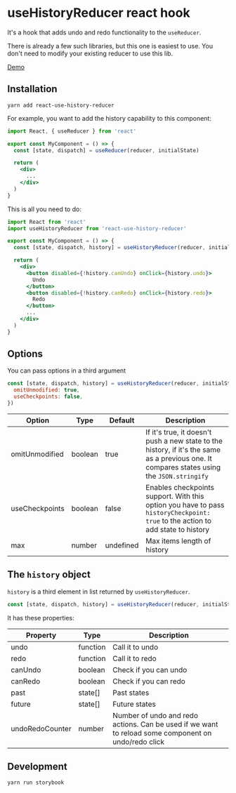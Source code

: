 # useHistoryReducer react hook

It's a hook that adds undo and redo functionality to the `useReducer`.

There is already a few such libraries, but this one is easiest to use.
You don't need to modify your existing reducer to use this lib.

[Demo](https://jakub-zawislak.github.io/react-use-history-reducer/)

## Installation

```
yarn add react-use-history-reducer
```

For example, you want to add the history capability to this component:

```jsx
import React, { useReducer } from 'react'

export const MyComponent = () => {
  const [state, dispatch] = useReducer(reducer, initialState)

  return (
    <div>
      ...
    </div>
  )
}
```

This is all you need to do:

```jsx
import React from 'react'
import useHistoryReducer from 'react-use-history-reducer'

export const MyComponent = () => {
  const [state, dispatch, history] = useHistoryReducer(reducer, initialState)

  return (
    <div>
      <button disabled={!history.canUndo} onClick={history.undo}>
        Undo
      </button>
      <button disabled={!history.canRedo} onClick={history.redo}>
        Redo
      </button>
      ...
    </div>
  )
}
```

## Options

You can pass options in a third argument

```jsx
const [state, dispatch, history] = useHistoryReducer(reducer, initialState, {
  omitUnmodified: true,
  useCheckpoints: false,
})
```

| Option         | Type    | Default   | Description                                                                                                                                 |
|----------------|---------|-----------|---------------------------------------------------------------------------------------------------------------------------------------------|
| omitUnmodified | boolean | true      | If it's true, it doesn't push a new state to the history, if it's the same as a previous one. It compares states using the `JSON.stringify` |
| useCheckpoints | boolean | false     | Enables checkpoints support. With this option you have to pass `historyCheckpoint: true` to the action to add state to history              |
| max            | number  | undefined | Max items length of history                                                                                                                 |

## The `history` object

`history` is a third element in list returned by `useHistoryReducer`.

```jsx
const [state, dispatch, history] = useHistoryReducer(reducer, initialState)
```

It has these properties:

| Property        | Type     | Description                                                                                          |
|-----------------|----------|------------------------------------------------------------------------------------------------------|
| undo            | function | Call it to undo                                                                                      |
| redo            | function | Call it to redo                                                                                      |
| canUndo         | boolean  | Check if you can undo                                                                                |
| canRedo         | boolean  | Check if you can redo                                                                                |
| past            | state[]  | Past states                                                                                          |
| future          | state[]  | Future states                                                                                        |
| undoRedoCounter | number   | Number of undo and redo actions. Can be used if we want to reload some component on undo/redo click  |

## Development

```
yarn run storybook
```
